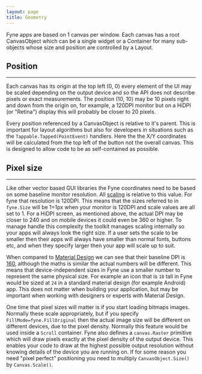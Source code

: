 ```yaml
---
layout: page
title: Geometry
---
```


Fyne apps are based on 1 canvas per window.
Each canvas has a root CanvasObject which can be a single widget or a Container for many sub-objects whose size and position are controlled by a Layout.

## Position
---

Each canvas has its origin at the top left (0, 0) every element of the UI may be scaled depending on the output device and so the API does not describe pixels or exact measurements.
The position (10, 10) may be 10 pixels right and down from the origin on, for example, a 120DPI monitor but on a HiDPI (or "Retina") display this will probably be closer to 20 pixels.

Every position referenced by a CanvasObject is relative to it's parent.
This is important for layout algorithms but also for developers in situations such as the `Tappable.Tapped(PointEvent)` handlers.
Here the the X/Y coordinates will be calculated from the top left of the button not the overall canvas.
This is designed to allow code to be as self-contained as possible.

## Pixel size
---

Like other vector based GUI libraries the Fyne coordinates need to be based
on some baseline monitor resolution. All [scaling](/architecture/scaling) is
relative to this value. For fyne that resolution is 120DPI.
This means that the sizes referred to in `fyne.Size` will be 1=1px when your monitor is 120DPI and scale values are all set to 1.
For a HiDPI screen, as mentioned above, the actual DPI may be closer to 240
and on mobile devices it could even be 360 or higher.
To manage handle this complexity the toolkit manages scaling internally so
your apps will always look the right size. 
If a user sets the scale to be smaller then their apps will always have
smaller than normal fonts, buttons etc, and when they specify larger then
your app will scale up to suit.

When compared to [Material Design](https://material.io) we can see that
their baseline DPI is [160](https://material.io/design/layout/pixel-density.html#pixel-density-on-android), although the maths is similar the 
actual numbers will be different. This means that device-independent 
sizes in Fyne use a smaller number to represent the same physical size.
For example an icon that is `18` tall in Fyne would be sized at `24` in a
standard material design (for example Android) app.
This does not matter when building your application, but may be important
when working with designers or experts with Material Design.

One time that pixel sizes will matter is if you start loading bitmaps images. Normally these scale appropriately, but if you specify
`FillMode=fyne.FillOriginal` then the actual image size will be different
on different devices, due to the pixel density. Normally this feature
would be used inside a `Scroll` container.
Fyne also defines a `canvas.Raster` primitive which will draw pixels exactly at the pixel density of the output device. This enables your code
to draw at the highest possible output resolution without knowing 
details of the device you are running on.
If for some reason you need "pixel perfect" positioning you need to multiply `CanvasObject.Size()` by `Canvas.Scale()`.

